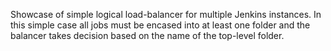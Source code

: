 Showcase of simple logical load-balancer for multiple Jenkins instances. 
In this simple case all jobs must be encased into at least one folder and 
the balancer takes decision based on the name of the top-level folder. 

